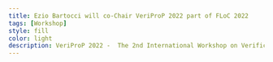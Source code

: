 ```yaml
---
title: Ezio Bartocci will co-Chair VeriProP 2022 part of FLoC 2022 
tags: [Workshop] 
style: fill
color: light
description: VeriProP 2022 -  The 2nd International Workshop on Verification of Probabilistic Programs co-located with FLoC 2022
---
```







